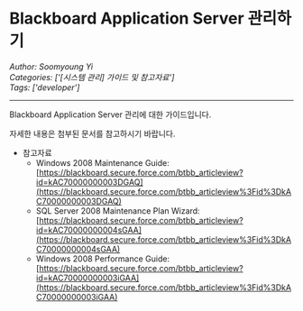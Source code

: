 # Blackboard Application Server 관리하기
*Author: Soomyoung Yi*  
*Categories: ['[시스템 관리] 가이드 및 참고자료']*  
*Tags: ['developer']*  
<hr />
Blackboard Application Server 관리에 대한 가이드입니다.

자세한 내용은 첨부된 문서를 참고하시기 바랍니다.

  * 참고자료
    * Windows 2008 Maintenance Guide: [https://blackboard.secure.force.com/btbb_articleview?id=kAC70000000003DGAQ](https://blackboard.secure.force.com/btbb_articleview%3Fid%3DkAC70000000003DGAQ)
    * SQL Server 2008 Maintenance Plan Wizard: [https://blackboard.secure.force.com/btbb_articleview?id=kAC70000000004sGAA](https://blackboard.secure.force.com/btbb_articleview%3Fid%3DkAC70000000004sGAA)
    * Windows 2008 Performance Guide: [https://blackboard.secure.force.com/btbb_articleview?id=kAC70000000003iGAA](https://blackboard.secure.force.com/btbb_articleview%3Fid%3DkAC70000000003iGAA)

